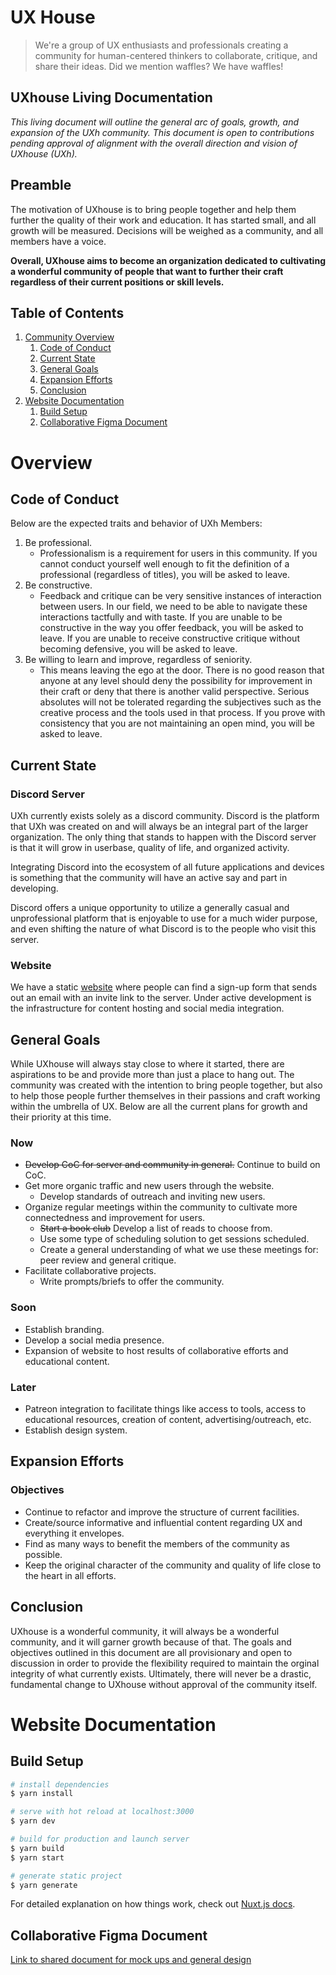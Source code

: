 # UX House

> We're a group of UX enthusiasts and professionals creating a community for human-centered thinkers to collaborate, critique, and share their ideas. Did we mention waffles? We have waffles!

## UXhouse Living Documentation

*This living document will outline the general arc of goals, growth, and expansion of the UXh community. This document is open to contributions pending approval of alignment with the overall direction and vision of UXhouse (UXh).*

## Preamble

The motivation of UXhouse is to bring people together and help them further the quality of their work and education. It has started small, and all growth will be measured. Decisions will be weighed as a community, and all members have a voice.

**Overall, UXhouse aims to become an organization dedicated to cultivating a wonderful community of people that want to further their craft regardless of their current positions or skill levels.**

## Table of Contents

1. [Community Overview](#overview)
    1. [Code of Conduct](#code-of-conduct)
    1. [Current State](#current-state)
    1. [General Goals](#general-goals)
    1. [Expansion Efforts](#expansion-efforts)
    1. [Conclusion](#conclusion)
1. [Website Documentation](#website-documentation)
    1. [Build Setup](#build-setup)
    1. [Collaborative Figma Document](#collaborative-figma-document)

# Overview

## Code of Conduct

Below are the expected traits and behavior of UXh Members:

1. Be professional.
    * Professionalism is a requirement for users in this community. If you cannot conduct yourself well enough to fit the definition of a professional (regardless of titles), you will be asked to leave.
1. Be constructive.
    * Feedback and critique can be very sensitive instances of interaction between users. In our field, we need to be able to navigate these interactions tactfully and with taste. If you are unable to be constructive in the way you offer feedback, you will be asked to leave. If you are unable to receive constructive critique without becoming defensive, you will be asked to leave.
1. Be willing to learn and improve, regardless of seniority.
    * This means leaving the ego at the door. There is no good reason that anyone at any level should deny the possibility for improvement in their craft or deny that there is another valid perspective. Serious absolutes will not be tolerated regarding the subjectives such as the creative process and the tools used in that process. If you prove with consistency that you are not maintaining an open mind, you will be asked to leave.

## Current State

### Discord Server

UXh currently exists solely as a discord community. Discord is the platform that UXh was created on and will always be an integral part of the larger organization. The only thing that stands to happen with the Discord server is that it will grow in userbase, quality of life, and organized activity.

Integrating Discord into the ecosystem of all future applications and devices is something that the community will have an active say and part in developing.

Discord offers a unique opportunity to utilize a generally casual and unprofessional platform that is enjoyable to use for a much wider purpose, and even shifting the nature of what Discord is to the people who visit this server.

### Website

We have a static [website](https://uxhouse.co) where people can find a sign-up form that sends out an email with an invite link to the server. Under active development is the infrastructure for content hosting and social media integration.

## General Goals

While UXhouse will always stay close to where it started, there are aspirations to be and provide more than just a place to hang out. The community was created with the intention to bring people together, but also to help those people further themselves in their passions and craft working within the umbrella of UX. Below are all the current plans for growth and their priority at this time.

### Now

* ~~Develop CoC for server and community in general.~~ Continue to build on CoC.
* Get more organic traffic and new users through the website.
    * Develop standards of outreach and inviting new users.
* Organize regular meetings within the community to cultivate more connectedness and improvement for users.
    * ~~Start a book club~~ Develop a list of reads to choose from.
    * Use some type of scheduling solution to get sessions scheduled.
    * Create a general understanding of what we use these meetings for: peer review and general critique.
* Facilitate collaborative projects.
    * Write prompts/briefs to offer the community.

### Soon

* Establish branding.
* Develop a social media presence.
* Expansion of website to host results of collaborative efforts and educational content.

### Later

* Patreon integration to facilitate things like access to tools, access to educational resources, creation of content, advertising/outreach, etc.
* Establish design system.

## Expansion Efforts

### Objectives

* Continue to refactor and improve the structure of current facilities.
* Create/source informative and influential content regarding UX and everything it envelopes.
* Find as many ways to benefit the members of the community as possible.
* Keep the original character of the community and quality of life close to the heart in all efforts.

## Conclusion

UXhouse is a wonderful community, it will always be a wonderful community, and it will garner growth because of that. The goals and objectives outlined in this document are all provisionary and open to discussion in order to provide the flexibility required to maintain the orginal integrity of what currently exists. Ultimately, there will never be a drastic, fundamental change to UXhouse without approval of the community itself.

# Website Documentation

## Build Setup

``` bash
# install dependencies
$ yarn install

# serve with hot reload at localhost:3000
$ yarn dev

# build for production and launch server
$ yarn build
$ yarn start

# generate static project
$ yarn generate
```

For detailed explanation on how things work, check out [Nuxt.js docs](https://nuxtjs.org).

## Collaborative Figma Document

[Link to shared document for mock ups and general design](https://www.figma.com/file/RRo6fjVoLTAeljvRXXbKtb/UX-House-Site?node-id=0%3A1)
